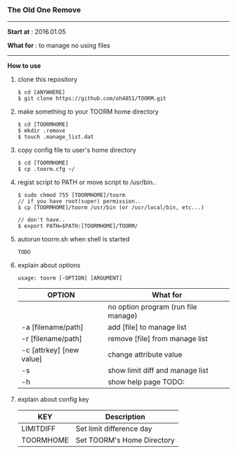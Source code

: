 ### The Old One Remove
---
__Start at__ : 2016.01.05

__What for__ : to manage no using files

---
__How to use__

1. clone this repository
   ```
   $ cd [ANYWHERE]
   $ git clone https://github.com/oh4851/TOORM.git
   ```

2. make something to your TOORM home directory
   ```
   $ cd [TOORMHOME]
   $ mkdir .remove
   $ touch .manage_list.dat
   ```

3. copy config file to user's home directory
   ```
   $ cd [TOORMHOME]
   $ cp .toorm.cfg ~/
   ```

4. regist script to PATH or move script to /usr/bin..
   ```
   $ sudo chmod 755 [TOORMHOME]/toorm
   // if you have root(super) permission..
   $ cp [TOORMHOME]/toorm /usr/bin (or /usr/local/bin, etc...)

   // don't have..
   $ export PATH=$PATH:[TOORMHOME]/TOORM/
   ```

5. autorun toorm.sh when shell is started
   ```
   TODO
   ```

6. explain about options

   `usage: toorm [-OPTION] [ARGUMENT]`

   | OPTION | What for |
   | ------------- | ----------- |
   |  | no option program (run file manage) |
   | -a [filename/path]| add [file] to manage list |
   | -r [filename/path] | remove [file] from manage list |
   | -c [attrkey] [new value] | change attribute value |
   | -s | show limit diff and manage list |
   | -h | show help page TODO: |

7. explain about config key

   | KEY | Description |
   | ------------- | ----------- |
   | LIMITDIFF | Set limit difference day |
   | TOORMHOME | Set TOORM's Home Directory |
